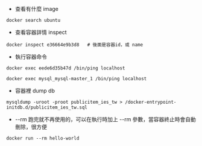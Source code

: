 * 查看有什麼 image
```
docker search ubuntu
```

* 查看容器詳情 inspect  
```
docker inspect e36664e9b3d8   # 後面是容器id，或 name
```
*  執行容器命令
```
docker exec eede6d35b47d /bin/ping localhost

docker exec mysql_mysql-master_1 /bin/ping localhost

```

* 容器裡 dump db
```
mysqldump -uroot -proot publicitem_ies_tw > /docker-entrypoint-initdb.d/publicitem_ies_tw.sql
```
 
* --rm
跑完就不再使用的，可以在執行時加上 --rm 參數，當容器終止時會自動刪除，很方便
```
docker run --rm hello-world
```

